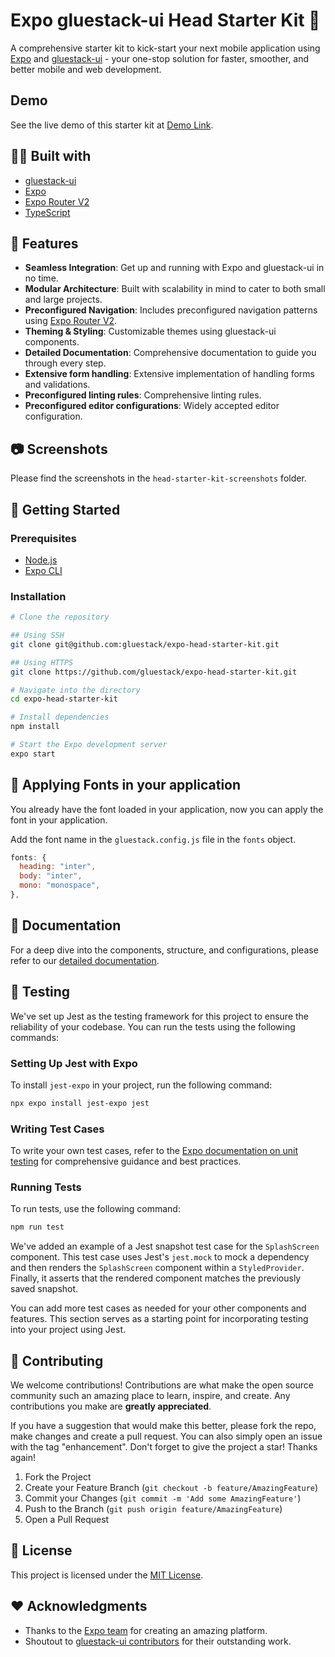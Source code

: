 # Expo gluestack-ui Head Starter Kit 🚀

A comprehensive starter kit to kick-start your next mobile application using [Expo](https://expo.io/) and [gluestack-ui](https://ui.gluestack.io) - your one-stop solution for faster, smoother, and better mobile and web development.

## Demo

See the live demo of this starter kit at [Demo Link](https://gluestack-ui-expo-head-starter-kit.vercel.app/).

## 👩‍💻 Built with

- [gluestack-ui](https://ui.gluestack.io)
- [Expo](https://expo.io/)
- [Expo Router V2](https://blog.expo.dev/introducing-expo-router-v2-3850fd5c3ca1)
- [TypeScript](https://www.typescriptlang.org/)

## 🌟 Features

- **Seamless Integration**: Get up and running with Expo and gluestack-ui in no time.
- **Modular Architecture**: Built with scalability in mind to cater to both small and large projects.
- **Preconfigured Navigation**: Includes preconfigured navigation patterns using [Expo Router V2](https://blog.expo.dev/introducing-expo-router-v2-3850fd5c3ca1).
- **Theming & Styling**: Customizable themes using gluestack-ui components.
- **Detailed Documentation**: Comprehensive documentation to guide you through every step.
- **Extensive form handling**: Extensive implementation of handling forms and validations.
- **Preconfigured linting rules**: Comprehensive linting rules.
- **Preconfigured editor configurations**: Widely accepted editor configuration.

## 📷 Screenshots

Please find the screenshots in the `head-starter-kit-screenshots` folder.

## 🚀 Getting Started

### Prerequisites

- [Node.js](https://nodejs.org/)
- [Expo CLI](https://expo.io/tools#cli)

### Installation

```bash
# Clone the repository

## Using SSH
git clone git@github.com:gluestack/expo-head-starter-kit.git

## Using HTTPS
git clone https://github.com/gluestack/expo-head-starter-kit.git

# Navigate into the directory
cd expo-head-starter-kit

# Install dependencies
npm install

# Start the Expo development server
expo start
```

## 🌈 Applying Fonts in your application

You already have the font loaded in your application, now you can apply the font in your application.

Add the font name in the `gluestack.config.js` file in the `fonts` object.

```javascript
fonts: {
  heading: "inter",
  body: "inter",
  mono: "monospace",
},
```

## 📖 Documentation

For a deep dive into the components, structure, and configurations, please refer to our [detailed documentation](https://ui.gluestack.io/docs/getting-started/installation).

## 🧪 Testing

We've set up Jest as the testing framework for this project to ensure the reliability of your codebase. You can run the tests using the following commands:

### Setting Up Jest with Expo

To install `jest-expo` in your project, run the following command:

```bash
npx expo install jest-expo jest
```

### Writing Test Cases

To write your own test cases, refer to the [Expo documentation on unit testing](https://docs.expo.dev/develop/unit-testing/) for comprehensive guidance and best practices.

### Running Tests

To run tests, use the following command:

```bash
npm run test
```

We've added an example of a Jest snapshot test case for the `SplashScreen` component. This test case uses Jest's `jest.mock` to mock a dependency and then renders the `SplashScreen` component within a `StyledProvider`. Finally, it asserts that the rendered component matches the previously saved snapshot.

You can add more test cases as needed for your other components and features. This section serves as a starting point for incorporating testing into your project using Jest.

## 🙌 Contributing

We welcome contributions! Contributions are what make the open source community such an amazing place to learn, inspire, and create. Any contributions you make are **greatly appreciated**.

If you have a suggestion that would make this better, please fork the repo, make changes and create a pull request. You can also simply open an issue with the tag "enhancement".
Don't forget to give the project a star! Thanks again!

1. Fork the Project
2. Create your Feature Branch (`git checkout -b feature/AmazingFeature`)
3. Commit your Changes (`git commit -m 'Add some AmazingFeature'`)
4. Push to the Branch (`git push origin feature/AmazingFeature`)
5. Open a Pull Request

## 📄 License

This project is licensed under the [MIT License](https://opensource.org/license/mit/).

## ❤️ Acknowledgments

- Thanks to the [Expo team](https://expo.io/) for creating an amazing platform.
- Shoutout to [gluestack-ui contributors](https://gluestack.io/) for their outstanding work.

```

```
